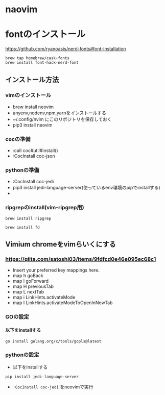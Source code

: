 # naovim

# fontのインストール
https://github.com/ryanoasis/nerd-fonts#font-installation
```
brew tap homebrew/cask-fonts
brew install font-hack-nerd-font
```

## インストール方法
### vimのインストール
- brew install neovim
- anyenv,nodenv,npm,yarnをインストールする
- ~/.config/nvim にこのリポジトリを保存しておく
- pip3 install neovim

### cocの準備
- :call coc#util#install()
- :CocInstall coc-json

### pythonの準備
- :CocInstall coc-jedi
- pip3 install jedi-language-server(使っているenv環境のpipでinstallする)
- 
### ripgrepのinstall(vim-ripgrep用)
```
brew install ripgrep
```

```
brew install fd
```



## Vimium chromeをvimらいくにする
### https://qiita.com/satoshi03/items/9fdfcd0e46e095ec68c1
- Insert your preferred key mappings here.
- map h goBack
- map l goForward
- map H previousTab
- map L nextTab
- map i LinkHints.activateMode
- map I LinkHints.activateModeToOpenInNewTab




### GOの設定

#### 以下をinstallする
```
go install golang.org/x/tools/gopls@latest
```


### pythonの設定
- 以下をinstallする
```
pip install jedi-language-server
```

- `:CocInstall coc-jedi` をneovimで実行

